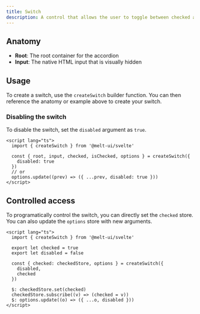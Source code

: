 ```yaml
---
title: Switch
description: A control that allows the user to toggle between checked and not checked.
---
```


## Anatomy

- **Root**: The root container for the accordion
- **Input**: The native HTML input that is visually hidden

## Usage

To create a switch, use the `createSwitch` builder function. You can then reference the
anatomy or example above to create your switch.

### Disabling the switch

To disable the switch, set the `disabled` argument as `true`.

```svelte {5,8}
<script lang="ts">
  import { createSwitch } from '@melt-ui/svelte'

  const { root, input, checked, isChecked, options } = createSwitch({
    disabled: true
  })
  // or
  options.update((prev) => ({ ...prev, disabled: true }))
</script>
```

## Controlled access

To programatically control the switch, you can directly set the `checked` store. You can
also update the `options` store with new arguments.

```svelte {12,14}
<script lang="ts">
  import { createSwitch } from '@melt-ui/svelte'

  export let checked = true
  export let disabled = false

  const { checked: checkedStore, options } = createSwitch({
    disabled,
    checked
  })

  $: checkedStore.set(checked)
  checkedStore.subscribe((v) => (checked = v))
  $: options.update((o) => ({ ...o, disabled }))
</script>
```
